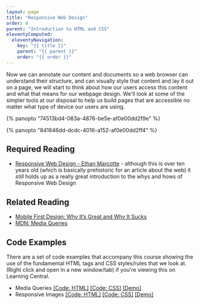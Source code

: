 ```yaml
---
layout: page
title: "Responsive Web Design"
order: 8
parent: "Introduction to HTML and CSS"
eleventyComputed:
  eleventyNavigation:
    key: "{{ title }}"
    parent: "{{ parent }}"
    order: "{{ order }}"
---
```


Now we can annotate our content and documents so a web browser can understand their structure, and can visually style that content and lay it out on a page, we will start to think about how our users access this content and what that means for our webpage design. We'll look at some of the simpler tools at our disposal to help us build pages that are accessible no matter what type of device our users are using.

{% panopto "74513bd4-083a-4876-be5e-af0e00dd2f9e" %}

{% panopto "841646dd-dcdc-4016-a152-af0e00dd2ff4" %}

## Required Reading

-   [Responsive Web Design - Ethan Marcotte](https://alistapart.com/article/responsive-web-design/) - although this is over ten years old (which is basically prehistoric for an article about the web) it _still_ holds up as a really great introduction to the whys and hows of Responsive Web Design

## Related Reading

-   [Mobile First Design: Why It’s Great and Why It Sucks](https://designshack.net/articles/css/mobilefirst/)
-   [MDN: Media Queries](https://developer.mozilla.org/en-US/docs/Web/CSS/Media_Queries)

## Code Examples

There are a set of code examples that accompany this course showing the use of the fundamental HTML tags and CSS styles/rules that we look at. (Right click and open in a new window/tab) if you're viewing this on Learning Central.

-   Media Queries [[Code: HTML]](https://github.com/martinjc/introduction-to-html-and-css/blob/master/src/examples/media-query/index.html) [[Code: CSS]](https://github.com/martinjc/introduction-to-html-and-css/blob/master/src/examples/media-query/css/style.css) [[Demo]](https://martinjc.github.io/introduction-to-html-and-css/examples/media-query/)
-   Responsive Images [[Code: HTML]](https://github.com/martinjc/introduction-to-html-and-css/blob/master/src/examples/responsive-images/index.html) [[Code: CSS]](https://github.com/martinjc/introduction-to-html-and-css/blob/master/src/examples/responsive-images/css/style.css) [[Demo]](https://martinjc.github.io/introduction-to-html-and-css/examples/responsive-images/)

